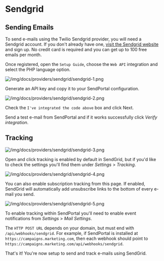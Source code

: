 # Sendgrid

## Sending Emails

To send e-mails using the Twilio Sendgrid provider, you will need a Sendgrid account. If you don't already have one, [visit the Sendgrid website](https://sendgrid.com/) and sign up. No credit card is required and you can get up to 100 free emails per month.

Once registered, open the `Setup Guide`, choose the `Web API` integration and select the PHP language option.

![/img/docs/providers/sendgrid/sendgrid-1.png](/img/docs/providers/sendgrid/sendgrid-1.png)

Generate an API key and copy it to your SendPortal configuration.

![/img/docs/providers/sendgrid/sendgrid-2.png](/img/docs/providers/sendgrid/sendgrid-2.png)

Check the `I've integrated the code above` box and click Next.

Send a test e-mail from SendPortal and if it works successfully click _Verify integration_.

## Tracking

![/img/docs/providers/sendgrid/sendgrid-3.png](/img/docs/providers/sendgrid/sendgrid-3.png)

Open and click tracking is enabled by default in SendGrid, but if you'd like to check the settings you'll find them under _Settings_ > _Tracking_.

![/img/docs/providers/sendgrid/sendgrid-4.png](/img/docs/providers/sendgrid/sendgrid-4.png)

You can also enable subscription tracking from this page. If enabled, SendGrid will automatically add unsubscribe links to the bottom of every e-mail you send.

![/img/docs/providers/sendgrid/sendgrid-5.png](/img/docs/providers/sendgrid/sendgrid-5.png)

To enable tracking within SendPortal you'll need to enable event notifications from _Settings_ > _Mail Settings_.

The `HTTP POST URL` depends on your domain, but must end with `/api/webhooks/sendgrid`. For example, if SendPortal is installed at `https://campaigns.marketing.com`, then each webhook should point to `https://campaigns.marketing.com/api/webhooks/sendgrid`.

That's it! You're now setup to send and track e-mails using SendGrid.
